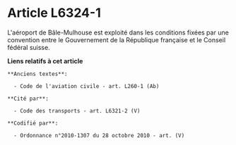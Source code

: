 # Article L6324-1

L'aéroport de Bâle-Mulhouse est exploité dans les conditions fixées par une convention entre le Gouvernement de la République
française et le Conseil fédéral suisse.

**Liens relatifs à cet article**

	**Anciens textes**:

	  - Code de l'aviation civile - art. L260-1 (Ab)

	**Cité par**:

	  - Code des transports - art. L6321-2 (V)

	**Codifié par**:

	  - Ordonnance n°2010-1307 du 28 octobre 2010 - art. (V)
